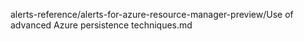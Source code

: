 alerts-reference/alerts-for-azure-resource-manager-preview/Use of advanced Azure persistence techniques.md